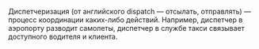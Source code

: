 Диспетчеризация (от английского dispatch — отсылать, отправлять) — процесс координации каких-либо действий. Например, диспетчер в аэропорту разводит самолеты, диспетчер в службе такси связывает доступного водителя и клиента.